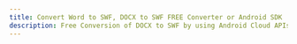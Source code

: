 ---title: Convert Word to SWF, DOCX to SWF FREE Converter or Android SDKdescription: Free Conversion of DOCX to SWF by using Android Cloud APIs & SDKs. Also Create, Edit & Render Microsoft Word & OpenOffice documents in the Cloud.---